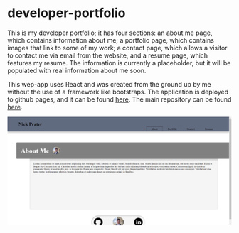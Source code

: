# developer-portfolio

This is my developer portfolio; it has four sections: an about me page, which contains information about me; a portfolio page, which contains images that link to some of my work; a contact page, which allows a visitor to contact me via email from the website, and a resume page, which features my resume. The information is currently a placeholder, but it will be populated with real information about me soon.

This wep-app uses React and was created from the ground up by me without the use of a framework like bootstraps. The application is deployed to github pages, and it can be found [here](https://nikpratr.github.io/developer-portfolio/#about). The main repository can be found [here](https://github.com/NikPratr/developer-portfolio).

![application image](./src/images/application.png)